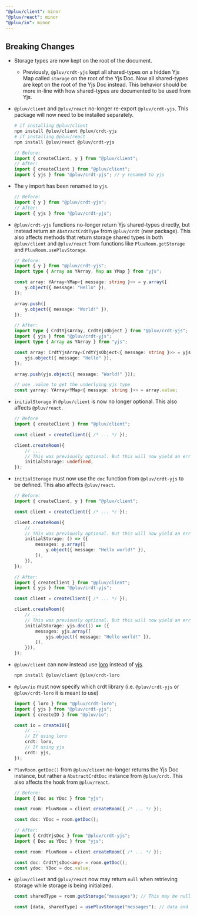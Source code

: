 ```yaml
---
"@pluv/client": minor
"@pluv/react": minor
"@pluv/io": minor
---
```


## Breaking Changes

* Storage types are now kept on the root of the document.
    * Previously, `@pluv/crdt-yjs` kept all shared-types on a hidden Yjs Map called `storage` on the root of the Yjs Doc. Now all shared-types are kept on the root of the Yjs Doc instead. This behavior should be more in-line with how shared-types are documented to be used from Yjs.
* `@pluv/client` and `@pluv/react` no-longer re-export `@pluv/crdt-yjs`. This package will now need to be installed separately.
    ```bash
    # if installing @pluv/client
    npm install @pluv/client @pluv/crdt-yjs
    # if installing @pluv/react
    npm install @pluv/react @pluv/crdt-yjs
    ```

    ```ts
    // Before:
    import { createClient, y } from "@pluv/client";
    // After:
    import { createClient } from "@pluv/client";
    import { yjs } from "@pluv/crdt-yjs"; // y renamed to yjs
    ```
* The `y` import has been renamed to `yjs`.
    ```ts
    // Before:
    import { y } from "@pluv/crdt-yjs";
    // After:
    import { yjs } from "@pluv/crdt-yjs";
    ```
* `@pluv/crdt-yjs` functions no-longer return Yjs shared-types directly, but instead return an `AbstractCrdtType` from `@pluv/crdt` (new package). This also affects methods that return storage shared types in both `@pluv/client` and `@pluv/react` from functions like `PluvRoom.getStorage` and `PluvRoom.usePluvStorage`.
    ```ts
    // Before:
    import { y } from "@pluv/crdt-yjs";
    import type { Array as YArray, Map as YMap } from "yjs";

    const array: YArray<YMap<{ message: string }>> = y.array([
        y.object({ message: "Hello" }),
    ]);

    array.push([
        y.object({ message: "World!" }),
    ]);

    // After:
    import type { CrdtYjsArray, CrdtYjsObject } from "@pluv/crdt-yjs";
    import { yjs } from "@pluv/crdt-yjs";
    import type { Array as YArray } from "yjs";

    const array: CrdtYjsArray<CrdtYjsObject<{ message: string }>> = yjs.array([
        yjs.object({ message: "Hello" }),
    ]);

    array.push(yjs.object({ message: "World!" }));

    // use .value to get the underlying yjs type
    const yarray: YArray<YMap<{ message: string }>> = array.value;
    ```
* `initialStorage` in `@pluv/client` is now no longer optional. This also affects `@pluv/react`.
    ```ts
    // Before
    import { createClient } from "@pluv/client";

    const client = createClient({ /* ... */ });

    client.createRoom({
        // ...
        // This was previously optional. But this will now yield an error.
        initialStorage: undefined,
    });
    ```
* `initialStorage` must now use the `doc` function from `@pluv/crdt-yjs` to be defined. This also affects `@pluv/react`.
    ```ts
    // Before:
    import { createClient, y } from "@pluv/client";

    const client = createClient({ /* ... */ });

    client.createRoom({
        // ...
        // This was previously optional. But this will now yield an error.
        initialStorage: () => ({
            messages: y.array([
                y.object({ message: "Hello world!" }),
            ]),
        }),
    });

    // After:
    import { createClient } from "@pluv/client";
    import { yjs } from "@pluv/crdt-yjs";

    const client = createClient({ /* ... */ });

    client.createRoom({
        // ...
        // This was previously optional. But this will now yield an error.
        initialStorage: yjs.doc(() => ({
            messages: yjs.array([
                yjs.object({ message: "Hello world!" }),
            ]),
        })),
    });
    ```
* `@pluv/client` can now instead use [loro](https://github.com/loro-dev/loro) instead of [yjs](https://github.com/yjs/yjs).
    ```bash
    npm install @pluv/client @pluv/crdt-loro
    ```
* `@pluv/io` must now specify which crdt library (i.e. `@pluv/crdt-yjs` or `@pluv/crdt-loro` it is meant to use)
    ```ts
    import { loro } from "@pluv/crdt-loro";
    import { yjs } from "@pluv/crdt-yjs";
    import { createIO } from "@pluv/io";

    const io = createIO({
        // ...
        // If using loro
        crdt: loro,
        // If using yjs
        crdt: yjs,
    });
    ```
* `PluvRoom.getDoc()` from `@pluv/client` no-longer returns the Yjs Doc instance, but rather a `AbstractCrdtDoc` instance from `@pluv/crdt`. This also affects the hook from `@pluv/react`.
    ```ts
    // Before:
    import { Doc as YDoc } from "yjs";

    const room: PluvRoom = client.createRoom({ /* ... */ });

    const doc: YDoc = room.getDoc();

    // After:
    import { CrdtYjsDoc } from "@pluv/crdt-yjs";
    import { Doc as YDoc } from "yjs";

    const room: PluvRoom = client.createRoom({ /* ... */ });

    const doc: CrdtYjsDoc<any> = room.getDoc();
    const ydoc: YDoc = doc.value;
    ```
* `@pluv/client` and `@pluv/react` now may return `null` when retrieving storage while storage is being initialized.
    ```ts
    const sharedType = room.getStorage("messages"); // This may be null

    const [data, sharedType] = usePluvStorage("messages"); // data and sharedType may both be null
    ```